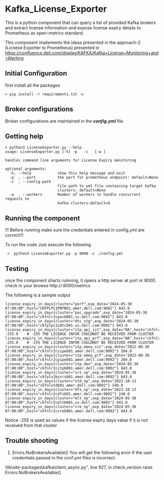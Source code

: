 # Kafka_License_Exporter

This is a python component that can query a list of provided Kafka brokers and extract license information and expose license expiry details to Prometheus as open-metrics standard.

This component implements the ideas presented in the approach-2 (Licnese Exporter to Prometheus) presented in https://confluence.dell.com/display/KAFKA/Kafka+License+Monitoring+and+Alerting



Initial Configuration
---
first install all the packages
~~~
> pip install -r requirements.txt -v
~~~

Broker configurations
---
Broker configurations are maintained in the _**config.yml**_ file.

Getting help
---
~~~
> python3 LicenseExporter.py --help
usage: LicenseExporter.py [-h] -p   -c   [-w ]
 
handles command line arguments for License Expiry monitoring
 
optional arguments:
  -h, --help            show this help message and exit
  -p  , --port          the port for prometheus endpoint: default=None
  -c  , --config-path
                        file path to yml file containing target kafka
                        clusters: default=None
  -w  , --workers       Number of workers to handle concurrent requests to
                        kafka clusters:default=8

~~~
Running the component
---
!!! Before running make sure the credentials entered in config.yml are correct!!!

To run the code Just execute the following
~~~
 >  python3 LicenseExporter.py -p 8000 -c ./config.yml
~~~

Testing
---
once the component sharts ruinning, it opens a http server at port nr 8000.
check in your browse http://<hostaddress>:8000/metrics

The following is a sample output
```
license_expiry_in_days{cluster="perf",exp_date="2024-05-30 07:00:00",host="CKFPLPC1PRFB01.amer.dell.com:9092"} 843.0
license_expiry_in_days{cluster="poc_upgrade",exp_date="2024-05-30 07:00:00",host="ckfnlr2cpocb001.us.dell.com:9092"} 843.0
license_expiry_in_days{cluster="dtc_stg",exp_date="2024-05-30 07:00:00",host="ckfplpc1sdtcb01.us.dell.com:9092"} 843.0
license_expiry_in_days{cluster="itp_apj_sit",exp_date="NA",host="ckfnlr2csipab01.amer.dell.com:9092"} -255.0    # -255 THE LICENSE INFOR COULDNOT BE RECEIVED FROM CLUSTER
license_expiry_in_days{cluster="itp_apj_prf",exp_date="NA",host="ckfnlr2cpipab01.amer.dell.com:9092"} -255.0    # -255 THE LICENSE INFOR COULDNOT BE RECEIVED FROM CLUSTER
license_expiry_in_days{cluster="itp_emea_sit",exp_date="2022-08-30 07:00:00",host="ckfnlr2csipeb01.amer.dell.com:9092"} 204.0
license_expiry_in_days{cluster="itp_emea_prf",exp_date="2022-08-30 07:00:00",host="ckfnlr2cpipeb01.amer.dell.com:9092"} 204.0
license_expiry_in_days{cluster="itp_dev",exp_date="2024-05-30 07:00:00",host="ckfnlr2citpb001.amer.dell.com:9092"} 843.0
license_expiry_in_days{cluster="srs_np",exp_date="2024-05-30 07:00:00",host="ckfpls3bssrsb01.amer.dell.com:9092"} 843.0
license_expiry_in_days{cluster="std_np",exp_date="2022-10-13 07:00:00",host="ckfnlstdb01.amer.dell.com:9092"} 248.0
license_expiry_in_days{cluster="dfs_np",exp_date="2022-10-13 07:00:00",host="ckfnlr2cdfsb01.amer.dell.com:9092"} 248.0
license_expiry_in_days{cluster="mlt_np",exp_date="2024-05-30 07:00:00",host="ckfnlr2cmltb001.us.dell.com:9092"} 843.0
license_expiry_in_days{cluster="cre_np",exp_date="2024-05-30 07:00:00",host="ckfnlr2ccreb001.amer.dell.com:9092"} 843.0
```
Notice -255 is used as values if the license expiry days value if it is not received from that cluster 

Trouble shooting
---
1. Errors.NoBrokersAvailable()
You will get the following error if the user credentials passed in the conf.yml files is incorrect.

\lib\site-packages\kafka\client_async.py", line 927, in check_version 
raise Errors.NoBrokersAvailable()
